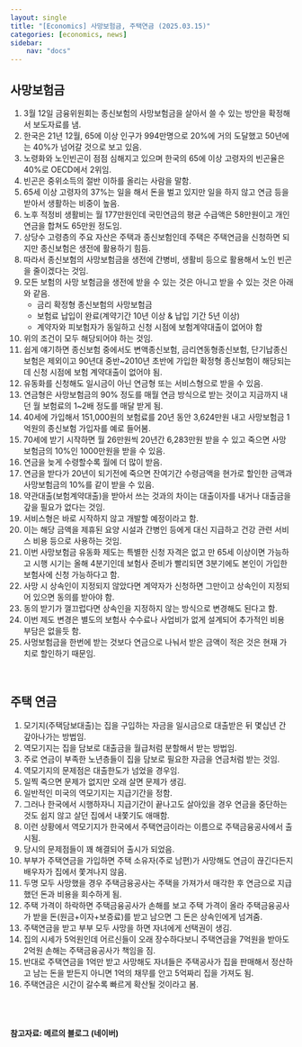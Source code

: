 ```yaml
---
layout: single
title: "[Economics] 사망보험금, 주택연금 (2025.03.15)"
categories: [economics, news]
sidebar:
    nav: "docs"
---
```


## 사망보험금
1. 3월 12일 금융위원회는 종신보험의 사망보험금을 살아서 쓸 수 있는 방안을 확정해서 보도자료를 냄.
1. 한국은 21년 12월, 65에 이상 인구가 994만명으로 20%에 거의 도달했고 50년에는 40%가 넘어갈 것으로 보고 있음.
1. 노령화와 노인빈곤이 점점 심해지고 있으며 한국의 65에 이상 고령자의 빈곤율은 40%로 OECD에서 2위임.
1. 빈곤은 중위소득의 절반 이하를 올리는 사람을 말함.
1. 65세 이상 고령자의 37%는 일을 해서 돈을 벌고 있지만 일을 하지 않고 연금 등을 받아서 생활하는 비중이 높음.
1. 노후 적정비 생활비는 월 177만원인데 국민연금의 평균 수급액은 58만원이고 개인연금을 합쳐도 65만원 정도임.
1. 상당수 고령층의 주요 자산은 주택과 종신보험인데 주택은 주택연금을 신청하면 되지만 종신보험은 생전에 활용하기 힘듬.
1. 따라서 종신보험의 사망보험금을 생전에 간병비, 생활비 등으로 활용해서 노인 빈곤을 줄이겠다는 것임.
1. 모든 보험의 사망 보험금을 생전에 받을 수 있는 것은 아니고 받을 수 있는 것은 아래와 같음.
    - 금리 확정형 종신보험의 사망보험금
    - 보험료 납입이 완료(계약기간 10년 이상 & 납입 기간 5년 이상)
    - 계약자와 피보험자가 동일하고 신청 시점에 보험계약대출이 없어야 함
1. 위의 조건이 모두 해당되어야 하는 것임.
1. 쉽게 얘기하면 종신보험 중에서도 변액종신보험, 금리연동형종신보험, 단기납종신보험은 제외이고 90년대 중반~2010년 초반에 가입한 확정형 종신보험이 해당되는데 신청 시점에 보험 계약대출이 없어야 됨.
1. 유동화를 신청해도 일시금이 아닌 연금형 또는 서비스형으로 받을 수 있음.
1. 연금형은 사망보험금의 90% 정도를 매월 연금 방식으로 받는 것이고 지금까지 내던 월 보험료의 1~2배 정도를 매달 받게 됨.
1. 40세에 가입해서 151,000원의 보험료를 20년 동안 3,624만원 내고 사망보험금 1억원의 종신보험 가입자를 예로 들어봄.
1. 70세에 받기 시작하면 월 26만원씩 20년간 6,283만원 받을 수 있고 죽으면 사망보험금의 10%인 1000만원을 받을 수 있음.
1. 연금을 늦게 수령할수록 월에 더 많이 받음.
1. 연금을 받다가 20년이 되기전에 죽으면 잔여기간 수령금액을 현가로 할인한 금액과 사망보험금의 10%를 같이 받을 수 있음.
1. 약관대출(보험계약대출)을 받아서 쓰는 것과의 차이는 대출이자를 내거나 대출금을 갚을 필요가 없다는 것임.
1. 서비스형은 바로 시작하지 않고 개발할 예정이라고 함.
1. 이는 해당 금액을 제휴된 요양 시설과 간병인 등에게 대신 지급하고 건강 관련 서비스 비용 등으로 사용하는 것임.
1. 이번 사망보험금 유동화 제도는 특별한 신청 자격은 없고 만 65세 이상이면 가능하고 시행 시기는 올해 4분기인데 보험사 준비가 빨리되면 3분기에도 본인이 가입한 보험사에 신청 가능하다고 함.
1. 사망 시 상속인이 지정되지 않았다면 계약자가 신청하면 그만이고 상속인이 지정되어 있으면 동의를 받아야 함.
1. 동의 받기가 껄끄럽다면 상속인을 지정하지 않는 방식으로 변경해도 된다고 함.
1. 이번 제도 변경은 별도의 보험사 수수료나 사업비가 없게 설계되어 추가적인 비용 부담은 없을듯 함.
1. 사멍보험금을 한번에 받는 것보다 연금으로 나눠서 받은 금액이 적은 것은 현재 가치로 할인하기 때문임.

<br/>

## 주택 연금
1. 모기지(주택담보대출)는 집을 구입하는 자금을 일시금으로 대출받은 뒤 몇십년 간 갚아나가는 방법임.
1. 역모기지는 집을 담보로 대출금을 월급처럼 분할해서 받는 방법임.
1. 주로 연금이 부족한 노년층들이 집을 담보로 필요한 자금을 연금처럼 받는 것임.
1. 역모기지의 문제점은 대출한도가 넘었을 경우임.
1. 일찍 죽으면 문제가 없지만 오래 살면 문제가 생김.
1. 일반적인 미국의 역모기지는 지급기간을 정함.
1. 그러나 한국에서 시행하자니 지급기간이 끝나고도 살아있을 경우 연금을 중단하는 것도 쉽지 않고 살던 집에서 내쫓기도 애매함.
1. 이런 상황에서 역모기지가 한국에서 주택연금이라는 이름으로 주택금융공사에서 출시됨.
1. 당시의 문제점들이 꽤 해결되어 출시가 되었음.
1. 부부가 주택연금을 가입하면 주택 소유자(주로 남편)가 사망해도 연금이 끊긴다든지 배우자가 집에서 쫓겨나지 않음.
1. 두명 모두 사망했을 경우 주택금융공사는 주택을 가져가서 매각한 후 연금으로 지급했던 돈과 비용을 회수하게 됨.
1. 주택 가격이 하락하면 주택금융공사가 손해를 보고 주택 가격이 올라 주택금융공사가 받을 돈(원금+이자+보증료)를 받고 남으면 그 돈은 상속인에게 넘겨줌.
1. 주택연금을 받고 부부 모두 사망을 하면 자녀에게 선택권이 생김.
1. 집의 시세가 5억원인데 어르신들이 오래 장수하다보니 주택연금을 7억원을 받아도 2억원 손해는 주택금융공사가 책임을 짐.
1. 반대로 주택연금을 1억만 받고 사망해도 자녀들은 주택공사가 집을 판매해서 정산하고 남는 돈을 받든지 아니면 1억의 채무를 안고 5억짜리 집을 가져도 됨.
1. 주택연금은 시간이 갈수록 빠르게 확산될 것이라고 봄.




<br/>
<br/>

#### 참고자료: 메르의 블로그 (네이버) 